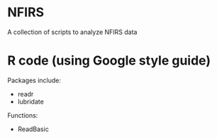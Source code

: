 # NFIRS
A collection of scripts to analyze NFIRS data

# R code (using Google style guide)
Packages include:
* readr
* lubridate

Functions:
* ReadBasic
